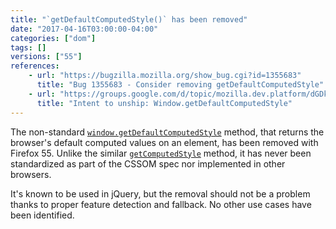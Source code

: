 ```yaml
---
title: "`getDefaultComputedStyle()` has been removed"
date: "2017-04-16T03:00:00-04:00"
categories: ["dom"]
tags: []
versions: ["55"]
references:
    - url: "https://bugzilla.mozilla.org/show_bug.cgi?id=1355683"
      title: "Bug 1355683 - Consider removing getDefaultComputedStyle"
    - url: "https://groups.google.com/d/topic/mozilla.dev.platform/dGDkR65Ffa4/discussion"
      title: "Intent to unship: Window.getDefaultComputedStyle"
---
```

The non-standard [`window.getDefaultComputedStyle`](https://developer.mozilla.org/en-US/docs/Web/API/Window/getDefaultComputedStyle) method, that returns the browser's default computed values on an element, has been removed with Firefox 55. Unlike the similar [`getComputedStyle`](https://developer.mozilla.org/en-US/docs/Web/API/Window/getComputedStyle) method, it has never been standardized as part of the CSSOM spec nor implemented in other browsers.

It's known to be used in jQuery, but the removal should not be a problem thanks to proper feature detection and fallback. No other use cases have been identified.

